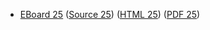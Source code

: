 * [EBoard 25](../eboards/eboard.25.html)
  ([Source 25](../eboards/eboard.25.md))
  ([HTML 25](../eboards/eboard.25.html))
  ([PDF 25](../eboards/eboard.25.pdf))
        
